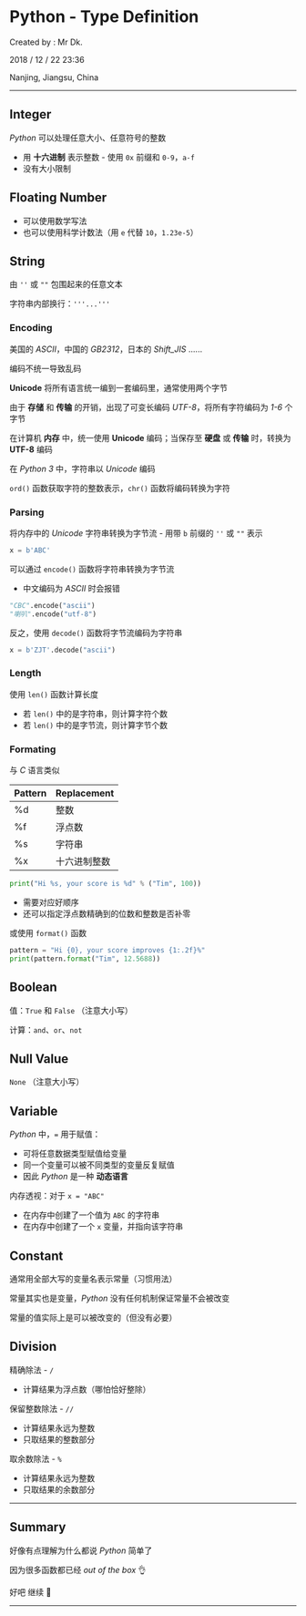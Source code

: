 # Python - Type Definition

Created by : Mr Dk.

2018 / 12 / 22 23:36

Nanjing, Jiangsu, China

---

## Integer

_Python_ 可以处理任意大小、任意符号的整数

* 用 __十六进制__ 表示整数 - 使用 `0x` 前缀和 `0-9`，`a-f` 
* 没有大小限制

## Floating Number

* 可以使用数学写法
* 也可以使用科学计数法（用 `e` 代替 `10`，`1.23e-5`）

## String

由 `''` 或 `""` 包围起来的任意文本

字符串内部换行：`'''...'''`

### Encoding

美国的 _ASCII_，中国的 _GB2312_，日本的 _Shift_JIS_ ......

编码不统一导致乱码

__Unicode__ 将所有语言统一编到一套编码里，通常使用两个字节

由于 __存储__ 和 __传输__ 的开销，出现了可变长编码 _UTF-8_，将所有字符编码为 _1-6_ 个字节

在计算机 __内存__ 中，统一使用 __Unicode__ 编码；当保存至 __硬盘__ 或 __传输__ 时，转换为 __UTF-8__ 编码

在 _Python 3_ 中，字符串以 _Unicode_ 编码

`ord()` 函数获取字符的整数表示，`chr()` 函数将编码转换为字符

### Parsing

将内存中的 _Unicode_ 字符串转换为字节流 - 用带 `b` 前缀的 `''` 或 `""` 表示

```python
x = b'ABC'
```

可以通过 `encode()` 函数将字符串转换为字节流

* 中文编码为 _ASCII_ 时会报错

```python
"CBC".encode("ascii")
"喇叭".encode("utf-8")
```

反之，使用 `decode()` 函数将字节流编码为字符串

```python
x = b'ZJT'.decode("ascii")
```

### Length

使用 `len()` 函数计算长度

* 若 `len()` 中的是字符串，则计算字符个数
* 若 `len()` 中的是字节流，则计算字节个数

### Formating

与 _C_ 语言类似

| Pattern | Replacement  |
| ------- | ------------ |
| %d      | 整数         |
| %f      | 浮点数       |
| %s      | 字符串       |
| %x      | 十六进制整数 |

```python
print("Hi %s, your score is %d" % ("Tim", 100))
```

* 需要对应好顺序
* 还可以指定浮点数精确到的位数和整数是否补零

或使用 `format()` 函数

```python
pattern = "Hi {0}, your score improves {1:.2f}%"
print(pattern.format("Tim", 12.5688))
```

## Boolean

值：`True` 和 `False` （注意大小写）

计算：`and`、`or`、`not`

## Null Value

`None` （注意大小写）

## Variable

_Python_ 中，`=` 用于赋值：

* 可将任意数据类型赋值给变量
* 同一个变量可以被不同类型的变量反复赋值
* 因此 _Python_ 是一种 __动态语言__

内存透视：对于 `x = "ABC"`

* 在内存中创建了一个值为 `ABC` 的字符串
* 在内存中创建了一个 `x` 变量，并指向该字符串

## Constant

通常用全部大写的变量名表示常量（习惯用法）

常量其实也是变量，_Python_ 没有任何机制保证常量不会被改变

常量的值实际上是可以被改变的（但没有必要）

## Division

精确除法 - `/`

* 计算结果为浮点数（哪怕恰好整除）

保留整数除法 - `//`

* 计算结果永远为整数
* 只取结果的整数部分

取余数除法 - `%`

* 计算结果永远为整数
* 只取结果的余数部分

---

## Summary

好像有点理解为什么都说 _Python_ 简单了

因为很多函数都已经 _out of the box_ :ok_hand:

好吧 继续 :muscle:

---

